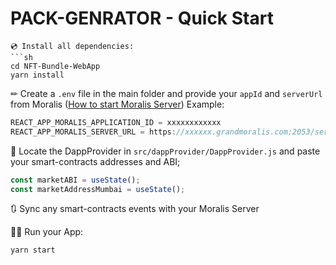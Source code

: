 # PACK-GENRATOR - Quick Start

```
💿 Install all dependencies:
```sh
cd NFT-Bundle-WebApp
yarn install 
```
✏ Create a `.env` file in the main folder and provide your `appId` and `serverUrl` from Moralis ([How to start Moralis Server](https://docs.moralis.io/moralis-server/getting-started/create-a-moralis-server)) 
Example:
```jsx
REACT_APP_MORALIS_APPLICATION_ID = xxxxxxxxxxxx
REACT_APP_MORALIS_SERVER_URL = https://xxxxxx.grandmoralis.com:2053/server
```

🔎 Locate the DappProvider in `src/dappProvider/DappProvider.js` and paste your smart-contracts addresses and ABI;
```jsx
const marketABI = useState();
const marketAddressMumbai = useState();
```

🔃 Sync any smart-contracts events with your Moralis Server


🚴‍♂️ Run your App:
```sh
yarn start
```


